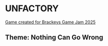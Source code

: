 # UNFACTORY

[Game created for Brackeys Game Jam 2025](https://itch.io/jam/brackeys-13)

## Theme: Nothing Can Go Wrong
